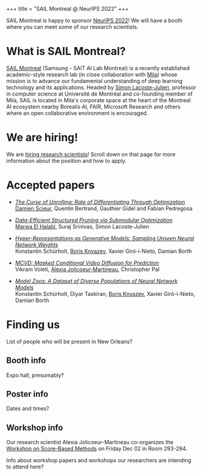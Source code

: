 +++
title = "SAIL Montreal @ NeurIPS 2022"
+++

SAIL Montreal is happy to sponsor [NeurIPS 2022](https://neurips.cc/Conferences/2022/)! We will have a booth where you can meet some of our research scientists.

# What is SAIL Montreal?
[SAIL Montreal](https://www.sait.samsung.co.kr/saithome/about/labs.do) (Samsung - SAIT AI Lab Montreal) is a recently established academic-style research lab (in close collaboration with [Mila](https://mila.quebec/)) whose mission is to advance our fundamental understanding of deep learning technology and its applications. Headed by [Simon Lacoste-Julien](https://mila.quebec/en/person/simon-lacoste-julien/), professor in computer science at Université de Montréal and co-founding member of Mila, SAIL is located in Mila's corporate space at the heart of the Montreal AI ecosystem nearby Borealis AI, FAIR, Microsoft Research and others where an open collaborative environment is encouraged.

# We are hiring!
We are [hiring research scientists](https://www.sait.samsung.co.kr/saithome/about/labs.do)! Scroll down on that page for more information about the position and how to apply.


# Accepted papers
- <i>[The Curse of Unrolling: Rate of Differentiating Through Optimization](https://arxiv.org/abs/2209.13271)</i><br />
<u>Damien Scieur</u>, Quentin Bertrand, Gauthier Gidel and Fabian Pedregosa

- <i>[Data-Efficient Structured Pruning via Submodular Optimization](https://arxiv.org/abs/2203.04940)</i><br />
<u>Marwa El Halabi</u>, Suraj Srinivas, Simon Lacoste-Julien

- <i>[Hyper-Representations as Generative Models: Sampling Unseen Neural Network Weights](https://arxiv.org/abs/2209.14733)</i><br />
Konstantin Schürholt, <u>Boris Knyazev</u>, Xavier Giró-i-Nieto, Damian Borth

- <i>[MCVD: Masked Conditional Video Diffusion for Prediction](https://arxiv.org/abs/2205.09853)</i><br />
Vikram Voleti, <u>Alexia Jolicoeur-Martineau</u>, Christopher Pal

- <i>[Model Zoos: A Dataset of Diverse Populations of Neural Network Models](https://openreview.net/forum?id=MOCZI3h8Ye)</i><br />
Konstantin Schürholt, Diyar Taskiran, <u>Boris Knyazev</u>, Xavier Giró-i-Nieto, Damian Borth



# Finding us
List of people who will be present in New Orleans?

## Booth info
Expo hall, presumably?

## Poster info
Dates and times?

## Workshop info
Our research scientist Alexia Jolicoeur-Martineau co-organizes the [Workshop on Score-Based Methods](https://score-based-methods-workshop.github.io/) on Friday Dec 02 in Room 293-294.

Info about workshop papers and workshops our researchers are intending to attend here?

<!-- more -->
